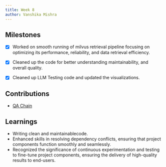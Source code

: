 ```yaml
---
title: Week 8
author: Vanshika Mishra
---
```


## Milestones
- [x] Worked on smooth running of milvus retrieval pipeline focusing on optimizing its performance, reliability, and data retrieval efficiency.
- [x] Cleaned up the code for better understanding maintainability, and overall quality. 
- [x] Cleaned up LLM Testing code and updated the visualizations.


## Contributions
- [QA Chain](https://github.com/sunbird-cb/llm-question-answering/pull/5)

## Learnings
- Writing clean and maintainablecode. 
- Enhanced skills in resolving dependency conflicts, ensuring that project components function smoothly and seamlessly.
- Recognized the significance of continuous experimentation and testing to fine-tune project components, ensuring the delivery of high-quality results to end-users.

